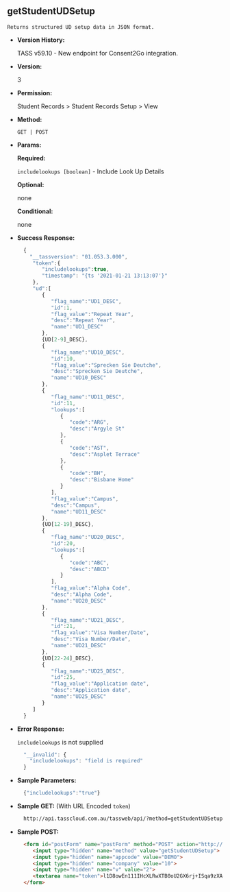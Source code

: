 **getStudentUDSetup**
----
	Returns structured UD setup data in JSON format.
  
* **Version History:**

  TASS v59.10 - New endpoint for Consent2Go integration.

* **Version:**

  3

* **Permission:**

  Student Records > Student Records Setup > View

* **Method:**

  `GET | POST`
  
*  **Params:**

   **Required:**

   `includelookups [boolean]` - Include Look Up Details

   **Optional:**

   none
 
   **Conditional:**
 
   none

* **Success Response:**

    ```javascript
      { 
        "__tassversion": "01.053.3.000",
         "token":{ 
            "includelookups":true,
            "timestamp": "{ts '2021-01-21 13:13:07'}"
         },
         "ud":[ 
            { 
               "flag_name":"UD1_DESC",
               "id":1,
               "flag_value":"Repeat Year",
               "desc":"Repeat Year",
               "name":"UD1_DESC"
            },
            {UD[2-9]_DESC},
            { 
               "flag_name":"UD10_DESC",
               "id":10,
               "flag_value":"Sprecken Sie Deutche",
               "desc":"Sprecken Sie Deutche",
               "name":"UD10_DESC"
            },
            { 
               "flag_name":"UD11_DESC",
               "id":11,
               "lookups":[ 
                  { 
                     "code":"ARG",
                     "desc":"Argyle St"
                  },
                  { 
                     "code":"AST",
                     "desc":"Asplet Terrace"
                  },
                  { 
                     "code":"BH",
                     "desc":"Bisbane Home"
                  }
               ],
               "flag_value":"Campus",
               "desc":"Campus",
               "name":"UD11_DESC"
            },
            {UD[12-19]_DESC},
            { 
               "flag_name":"UD20_DESC",
               "id":20,
               "lookups":[ 
                  { 
                     "code":"ABC",
                     "desc":"ABCD"
                  }
               ],
               "flag_value":"Alpha Code",
               "desc":"Alpha Code",
               "name":"UD20_DESC"
            },
            { 
               "flag_name":"UD21_DESC",
               "id":21,
               "flag_value":"Visa Number/Date",
               "desc":"Visa Number/Date",
               "name":"UD21_DESC"
            },
            {UD[22-24]_DESC},
            { 
               "flag_name":"UD25_DESC",
               "id":25,
               "flag_value":"Application date",
               "desc":"Application date",
               "name":"UD25_DESC"
            }
         ]
      }
    ```
 
* **Error Response:**

    `includelookups` is not supplied
    ```javascript
      "__invalid": {
        "includelookups": "field is required"
      }
    ```
    
* **Sample Parameters:**

  ```javascript
    {"includelookups":"true"}
  ```

* **Sample GET:** (With URL Encoded `token`)

  ```HTML
    http://api.tasscloud.com.au/tassweb/api/?method=getStudentUDSetup&appcode=DEMO&company=10&v=2&token=l1D8owEn111IHcXLRwXTB0oU2GX6rj%2BISqa9zXA8We3J3mwgjW5pdUvFK3%2FIZ4mJ4bMyfKTmEoup%2B3tTE9GeLQ%3D%3D
  ```
  
* **Sample POST:**

  ```HTML
    <form id="postForm" name="postForm" method="POST" action="http://api.tasscloud.com.au/tassweb/api/">
       <input type="hidden" name="method" value="getStudentUDSetup">
       <input type="hidden" name="appcode" value="DEMO">
       <input type="hidden" name="company" value="10">
       <input type="hidden" name="v" value="2">
       <textarea name="token">l1D8owEn111IHcXLRwXTB0oU2GX6rj+ISqa9zXA8We3J3mwgjW5pdUvFK3/IZ4mJ4bMyfKTmEoup+3tTE9GeLQ==</textarea>
    </form>
  ```
